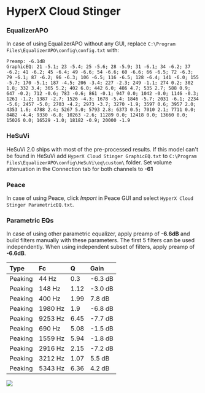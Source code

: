 # HyperX Cloud Stinger

### EqualizerAPO
In case of using EqualizerAPO without any GUI, replace `C:\Program Files\EqualizerAPO\config\config.txt`
with:
```
Preamp: -6.1dB
GraphicEQ: 21 -5.1; 23 -5.4; 25 -5.6; 28 -5.9; 31 -6.1; 34 -6.2; 37 -6.2; 41 -6.2; 45 -6.4; 49 -6.6; 54 -6.6; 60 -6.6; 66 -6.5; 72 -6.3; 79 -6.1; 87 -6.2; 96 -6.3; 106 -6.5; 116 -6.5; 128 -6.4; 141 -6.0; 155 -5.7; 170 -5.1; 187 -4.5; 206 -3.4; 227 -2.3; 249 -1.1; 274 0.2; 302 1.8; 332 3.4; 365 5.2; 402 6.0; 442 6.0; 486 4.7; 535 2.7; 588 0.9; 647 -0.2; 712 -0.6; 783 -0.6; 861 -0.1; 947 0.0; 1042 -0.0; 1146 -0.3; 1261 -1.2; 1387 -2.7; 1526 -4.3; 1678 -5.4; 1846 -5.7; 2031 -6.1; 2234 -5.6; 2457 -5.0; 2703 -4.2; 2973 -3.7; 3270 -1.9; 3597 0.6; 3957 2.0; 4353 1.6; 4788 2.4; 5267 5.0; 5793 2.8; 6373 0.5; 7010 2.1; 7711 0.0; 8482 -4.4; 9330 -6.8; 10263 -2.6; 11289 0.0; 12418 0.0; 13660 0.0; 15026 0.0; 16529 -1.0; 18182 -0.9; 20000 -1.9
```

### HeSuVi
HeSuVi 2.0 ships with most of the pre-processed results. If this model can't be found in HeSuVi add
`HyperX Cloud Stinger GraphicEQ.txt` to `C:\Program Files\EqualizerAPO\config\HeSuVi\eq\custom\` folder.
Set volume attenuation in the Connection tab for both channels to **-61**

### Peace
In case of using Peace, click *Import* in Peace GUI and select `HyperX Cloud Stinger ParametricEQ.txt`.

### Parametric EQs
In case of using other parametric equalizer, apply preamp of **-6.6dB** and build filters manually
with these parameters. The first 5 filters can be used independently.
When using independent subset of filters, apply preamp of **-6.6dB**.

| Type    | Fc      |    Q | Gain    |
|:--------|:--------|:-----|:--------|
| Peaking | 44 Hz   | 0.3  | -6.3 dB |
| Peaking | 148 Hz  | 1.12 | -3.0 dB |
| Peaking | 400 Hz  | 1.99 | 7.8 dB  |
| Peaking | 1980 Hz | 1.9  | -6.8 dB |
| Peaking | 9253 Hz | 6.45 | -7.7 dB |
| Peaking | 690 Hz  | 5.08 | -1.5 dB |
| Peaking | 1559 Hz | 5.94 | -1.8 dB |
| Peaking | 2916 Hz | 2.15 | -7.2 dB |
| Peaking | 3212 Hz | 1.07 | 5.5 dB  |
| Peaking | 5343 Hz | 6.36 | 4.2 dB  |

![](https://raw.githubusercontent.com/jaakkopasanen/AutoEq/master/results/rtings/sbaf-serious/HyperX%20Cloud%20Stinger/HyperX%20Cloud%20Stinger.png)